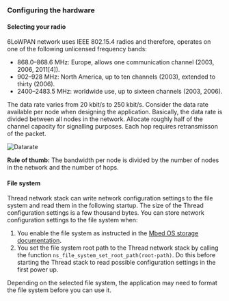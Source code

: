 ### Configuring the hardware

#### Selecting your radio

6LoWPAN network uses IEEE 802.15.4 radios and therefore, operates on one of the following unlicensed frequency bands:

- 868.0–868.6 MHz: Europe, allows one communication channel (2003, 2006, 2011[4]).
- 902–928 MHz: North America, up to ten channels (2003), extended to thirty (2006).
- 2400–2483.5 MHz: worldwide use, up to sixteen channels (2003, 2006).

The data rate varies from 20 kbit/s to 250 kbit/s. Consider the data rate available per node when designing the application. Basically, the data rate is divided between all nodes in the network. Allocate roughly half of the channel capacity for signalling purposes. Each hop requires retransmisson of the packet.

![Datarate](https://s3-us-west-2.amazonaws.com/mbed-os-docs-images/bw.png)

<span class="tips">**Rule of thumb:** The bandwidth per node is divided by the number of nodes in the network and the number of hops.</span>

#### File system

Thread network stack can write network configuration settings to the file system and read them in the following startup. The size of the Thread configuration settings is a few thousand bytes. You can store network configuration settings to the file system when:

 1. You enable the file system as instructed in the [Mbed OS storage documentation](/docs/v5.10/apis/storage.html).
 1. You set the file system root path to the Thread network stack by calling the function `ns_file_system_set_root_path(root-path)`. Do this before starting the Thread stack to read possible configuration settings in the first power up.

Depending on the selected file system, the application may need to format the file system before you can use it.

